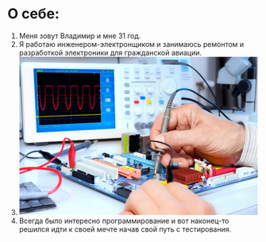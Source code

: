 # О себе:
1. Меня зовут Владимир и мне 31 год.
2. Я работаю инженером-электронщиком и занимаюсь ремонтом и разработкой электроники для гражданской авиации.
3. ![настройка](image/2294073.jpg)
4. Всегда было интересно программирование и вот наконец-то решился идти к своей мечте начав свой путь с тестирования.
